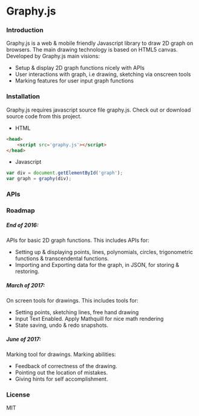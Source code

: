 # Graphy.js

### Introduction

Graphy.js is a web & mobile friendly Javascript library to draw 2D graph on browsers. The main drawing technology is based on HTML5 canvas. Developed by 
Graphy.js main visions:

  - Setup & display 2D graph functions nicely with APIs
  - User interactions with graph, i.e drawing, sketching via onscreen tools
  - Marking features for user input graph functions

### Installation

Graphy.js requires javascript source file graphy.js. Check out or download source code from this project.

  - HTML
```html
<head>
    <script src='graphy.js'></script>
</head>
```

  - Javascript
```js
var div = document.getElementById('graph');
var graph = graphy(div);
```

### APIs



### Roadmap

##### End of 2016:
APIs for basic 2D graph functions. This includes APIs for:
 - Setting up & displaying points, lines, polynomials, circles, trigonometric functions & transcendental functions.
 - Importing and Exporting data for the graph, in JSON, for storing & restoring.

##### March of 2017:
On screen tools for drawings. This includes tools for:
 - Setting points, sketching lines, free hand drawing
 - Input Text Enabled. Apply Mathquill for nice math rendering
 - State saving, undo & redo snapshots.

##### June of 2017:
Marking tool for drawings. Marking abilities:
 - Feedback of correctness of the drawing.
 - Pointing out the location of mistakes.
 - Giving hints for self accomplishment.
 
### License
MIT

   [git-repo-url]: <https://github.com/quangphuc789/graphy.js>
